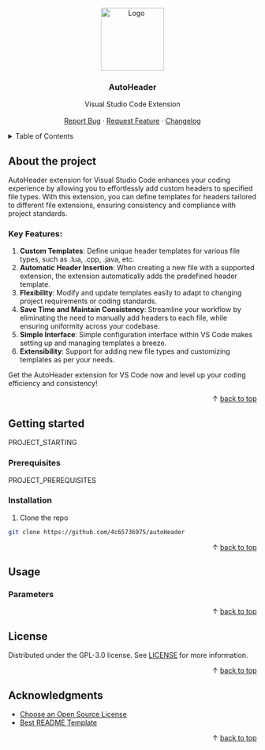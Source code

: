 <div id="top"></div>
<br/>
<div align="center">
  <a href="https://github.com/4c65736975/autoHeader">
    <img src="https://github.com/4c65736975/autoHeader/assets/107006334/79fe12a9-8607-4a5b-8e76-86c626b77d1f" alt="Logo" width="128" height="128">
  </a>
  <h3>AutoHeader</h3>
  <p>
    Visual Studio Code Extension
    <br/>
    <br/>
    <a href="https://github.com/4c65736975/autoHeader/issues">Report Bug</a>
    ·
    <a href="https://github.com/4c65736975/autoHeader/issues">Request Feature</a>
    ·
    <a href="https://github.com/4c65736975/autoHeader/blob/main/CHANGELOG.md">Changelog</a>
  </p>
</div>
<details>
  <summary>Table of Contents</summary>
  <ol>
    <li>
      <a href="#about-the-project">About The Project</a>
      <ul>
        <li>
          <a href="#key-features">Key Features</a>
        </li>
      </ul>
    </li>
    <li>
      <a href="#getting-started">Getting Started</a>
      <ul>
        <li>
          <a href="#prerequisites">Prerequisites</a>
        </li>
        <li>
          <a href="#installation">Installation</a>
        </li>
      </ul>
    </li>
    <li>
      <a href="#usage">Usage</a>
      <ul>
        <li>
          <a href="#parameters">Parameters</a>
        </li>
      </ul>
    </li>
    <li>
      <a href="#license">License</a>
    </li>
    <li>
      <a href="#acknowledgments">Acknowledgments</a>
    </li>
  </ol>
</details>

## About the project

AutoHeader extension for Visual Studio Code enhances your coding experience by allowing you to effortlessly add custom headers to specified file types. With this extension, you can define templates for headers tailored to different file extensions, ensuring consistency and compliance with project standards.

### Key Features:
1. **Custom Templates**: Define unique header templates for various file types, such as .lua, .cpp, .java, etc.
2. **Automatic Header Insertion**: When creating a new file with a supported extension, the extension automatically adds the predefined header template.
3. **Flexibility**: Modify and update templates easily to adapt to changing project requirements or coding standards.
4. **Save Time and Maintain Consistency**: Streamline your workflow by eliminating the need to manually add headers to each file, while ensuring uniformity across your codebase.
5. **Simple Interface**: Simple configuration interface within VS Code makes setting up and managing templates a breeze.
6. **Extensibility**: Support for adding new file types and customizing templates as per your needs.

Get the AutoHeader extension for VS Code now and level up your coding efficiency and consistency!

<p align="right">&#x2191 <a href="#top">back to top</a></p>

## Getting started

PROJECT_STARTING
<br/>

### Prerequisites

PROJECT_PREREQUISITES

### Installation

1. Clone the repo
```sh
git clone https://github.com/4c65736975/autoHeader
```

<p align="right">&#x2191 <a href="#top">back to top</a></p>

## Usage

### Parameters

<p align="right">&#x2191 <a href="#top">back to top</a></p>

## License

Distributed under the GPL-3.0 license. See [LICENSE](https://github.com/4c65736975/autoHeader/blob/main/LICENSE) for more information.

<p align="right">&#x2191 <a href="#top">back to top</a></p>

## Acknowledgments

* [Choose an Open Source License](https://choosealicense.com)
* [Best README Template](https://github.com/othneildrew/Best-README-Template)

<p align="right">&#x2191 <a href="#top">back to top</a></p>